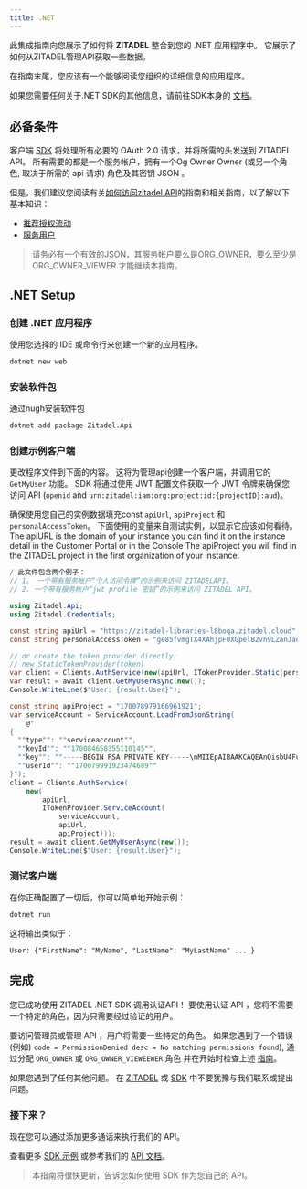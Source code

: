 ```yaml
---
title: .NET
---
```


此集成指南向您展示了如何将 **ZITADEL** 整合到您的 .NET 应用程序中。 它展示了如何从ZITADEL管理API获取一些数据。

在指南末尾，您应该有一个能够阅读您组织的详细信息的应用程序。

如果您需要任何关于.NET SDK的其他信息，请前往SDK本身的 [文档](https://zitadel.github.io/zitadel-net/)。
## 必备条件

客户端 [SDK](https://github.com/zitadel/zitadel-net) 将处理所有必要的 OAuth 2.0 请求，并将所需的头发送到 ZITADEL API。 所有需要的都是一个服务帐户，拥有一个Og Owner Owner (或另一个角色, 取决于所需的 api 请求) 角色及其密钥 JSON 。

但是，我们建议您阅读有关[如何访问zitadel API](../../guides/integrate/access-zitadel-apis)的指南和相关指南，以了解以下基本知识：
 - [推荐授权流动](../../guides/integrate/oauth-recommended-flows.md)
 - [服务用户](../../guides/integrate/serviceusers.md)

> 请务必有一个有效的JSON，其服务帐户要么是ORG_OWNER，要么至少是ORG_OWNER_VIEWER 才能继续本指南。

## .NET Setup

### 创建 .NET 应用程序

使用您选择的 IDE 或命令行来创建一个新的应用程序。

```bash
dotnet new web
```

### 安装软件包

通过nugh安装软件包

```bash
dotnet add package Zitadel.Api
```

### 创建示例客户端

更改程序文件到下面的内容。 这将为管理api创建一个客户端，并调用它的 `GetMyUser` 功能。 SDK 将通过使用 JWT 配置文件获取一个 JWT 令牌来确保您访问 API (`openid` and `urn:zitadel:iam:org:project:id:{projectID}:aud`)。

确保使用您自己的实例数据填充const `apiUrl`, `apiProject` 和 `personalAccessToken`。 下面使用的变量来自测试实例，以显示它应该如何看待。 The apiURL is the domain of your instance you can find it on the instance detail in the Customer Portal or in the Console The apiProject you will find in the ZITADEL project in the first organization of your instance.

```csharp
/ 此文件包含两个例子：
// 1。 一个带有服务帐户“个人访问令牌”的示例来访问 ZITADELAPI。
// 2. 一个带有服务帐户“jwt profile 密钥”的示例来访问 ZITADEL API。

using Zitadel.Api;
using Zitadel.Credentials;

const string apiUrl = "https://zitadel-libraries-l8boqa.zitadel.cloud";
const string personalAccessToken = "ge85fvmgTX4XAhjpF0XGpelB2vn9LZanJaqmUQDuf7iTpKVowb44LFl-86pqY2mfJCEoIOk";

// or create the token provider directly:
// new StaticTokenProvider(token)
var client = Clients.AuthService(new(apiUrl, ITokenProvider.Static(personalAccessToken)));
var result = await client.GetMyUserAsync(new());
Console.WriteLine($"User: {result.User}");

const string apiProject = "170078979166961921";
var serviceAccount = ServiceAccount.LoadFromJsonString(
    @"
{
  ""type"": ""serviceaccount"",
  ""keyId"": ""170084658355110145"",
  ""key"": ""-----BEGIN RSA PRIVATE KEY-----\nMIIEpAIBAAKCAQEAnQisbU4FuLmjLR9I2Q01Rm9Mx6WySat2mbxgmOzu04oXuESI\nyS+RkiimdN0khjqouBftYqtVes7yngMLq3E8hMCwv/kLE+YeXphZXnn8tps8M2gV\n7S//uCp9LooK9qeh0lSkOqIsh0atj/l7NAHFxnhuNhfmn8XIYJNLVNSj5yzTri5E\nSn92SAsUQLSONgr7IEmIjcuPtYeU0iLvVno52ljZHnPX2WJ0HEZv44nZpkR4qBfv\n3hJzNx7sd4TdPGHHugJD8jdG/X4bAxwL5XGHZu18cUVM5RerSMpFQHSuIGgpKmK4\nWlM1AJGeut6EX/SrCxUDvhyOnXAgqhunTUmi6QIDAQABAoIBAHn7y92Y1y743X3m\nqHMbJIBTYyRPXaCGljm0MKF6o8clpWlZq5wE3KLZ+vwa8Q1oMbnXtGqKR3t/mM4P\n9Ze2/djtyh9GOUm632qCFCIkxp+fFPOl7ipyt8V7FAT77KpP6490eqKlacunppmJ\nph/vJJAY6xwQEvGX9SC4KrN5/txLKXbVtR3V2RXy9sxbbL4cpnklmRBMeXQkpwEM\nTKELUr5Rmhg9KvS3yALgVv0dIRtOA8Z995R234hXfY0St48YEvZtsxeme47u2CVl\nHJcVH4aa9Sw6XlgAEQBxqbQHpcLvUIu3XempO7VfGklWE6OlGuEcnUWpJCD8jMZW\nPYtt9LUCgYEAwi8josS3Iyto+DMJjJKCw175N2cmFMxBGu9Rw4aHjTiN57z7AUkn\nbmT44WnSmc1bCLC+nMB34vhiEyBKXYrH7zgbeMO8QDG3aO6gXdod/IdsieZR8E3b\ngUA1wtZYyRbc7eo8U4Nqkv1NXVRuDJkz/Mfoy+m1BVKcW7YeZaaZN9MCgYEAzwYB\n/LAiJoyx5UPwuieizlT7kHI7uvZRo4oLx+cZipNCJ0NGKgX4l1NIYLaNDbCoT9N0\nylico+kn+nihzDmD6SjY2hHGSIHk7AnJOcW+Bk5TfsYb8clxfgX40udLMIS0F13R\nrJt0gD9x0O3AZv4MV9cSI0/Md0tbWePgrLI44NMCgYEAojj7TlmEnY8AbIlGqvci\n4tCO5qf3elyA712LMwtKZsIeWsDX+OUCWglkmfvsAq06JfJx60YnYagbVtsdBTSR\nftmiqarrs71U+gaQVpeHgZYpKLMPNO/2Nu5Le2/SUHwXKXML3sDk4dNXNGb6YPAE\nLGNdqiyeG8o98agdkNIzIh0CgYEAlTGhMPfGRL3UXoNN8vopjEUWXozUmvJ090S/\nJLtZXtKtNBp5cEOJWZT9biVhFeKgCZc8ba7ahA29b/aLs+AnPlrfnJh+qzZhQfHz\ngJ0PSwAbkBs5fFBOaCHppiRlvXuFRemo95m4pcwTPBx7Mj4Xqx4lxij2E2rNVMSy\n4AI4l10CgYBwefqXt8B+D+0EvmhyHk19Tk8/fPelclJUv/IVI59c0F9UMAA2rD1U\nNW6k9251OGU7mQkztluNvl13qtAW/DveOjkFeDJIMzhFjravpLQXhUK4ETnM44YL\nFbClVGJaHYSHgOkNpcN5lYVLoyEvzv9rEPwBqpZRVnwWj6L+/I2L5Q==\n-----END RSA PRIVATE KEY-----\n"",
  ""userId"": ""170079991923474689""
}");
client = Clients.AuthService(
    new(
        apiUrl,
        ITokenProvider.ServiceAccount(
            serviceAccount,
            apiUrl,
            apiProject)));
result = await client.GetMyUserAsync(new());
Console.WriteLine($"User: {result.User}");
```

### 测试客户端

在你正确配置了一切后，你可以简单地开始示例：

```bash
dotnet run
```

这将输出类似于：

```
User: {"FirstName": "MyName", "LastName": "MyLastName" ... }
```

## 完成

您已成功使用 ZITADEL .NET SDK 调用认证API！ 要使用认证 API ，您将不需要一个特定的角色，因为只需要经过验证的用户。

要访问管理员或管理 API ，用户将需要一些特定的角色。 如果您遇到了一个错误 (例如) `code = PermissionDenied desc = No matching permissions found`), 通过分配 `ORG_OWNER` 或 `ORG_OWNER_VIEWEEWER` 角色 并在开始时检查上述 [指南](#prerequisites)。

如果您遇到了任何其他问题。 在 [ZITADEL](https://github.com/zitadel/zitadel/issues) 或 [SDK](https://github.com/zitadel/zitadel-go/issues) 中不要犹豫与我们联系或提出问题。

### 接下来？

现在您可以通过添加更多通话来执行我们的 API。

查看更多 [SDK 示例](https://github.com/zitadel/zitadel-go/blob/main/example) 或参考我们的 [API 文档](../../apis/introduction)。

> 本指南将很快更新，告诉您如何使用 SDK 作为您自己的 API。

